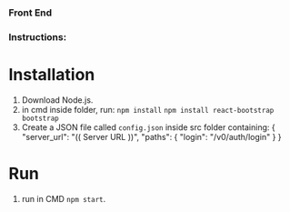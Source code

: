 ### Front End

### Instructions:

# Installation
1. Download Node.js.
2. in cmd inside folder, run:
    ```npm install```
    ```npm install react-bootstrap bootstrap```
3. Create a JSON file called ```config.json``` inside src folder containing:
    {
        "server_url": "(( Server URL ))",
        "paths": {
            "login": "/v0/auth/login"
        }
    }

# Run
1. run in CMD ```npm start```.


